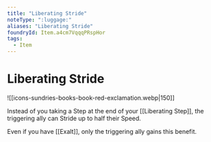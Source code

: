```yaml
---
title: "Liberating Stride"
noteType: ":luggage:"
aliases: "Liberating Stride"
foundryId: Item.a4cm7VqqqPRspHor
tags:
  - Item
---
```


# Liberating Stride
![[icons-sundries-books-book-red-exclamation.webp|150]]

Instead of you taking a Step at the end of your [[Liberating Step]], the triggering ally can Stride up to half their Speed.

Even if you have [[Exalt]], only the triggering ally gains this benefit.
